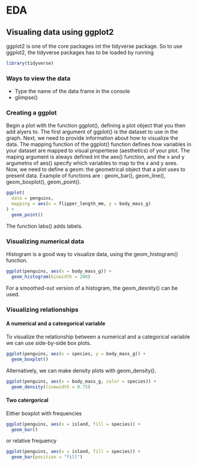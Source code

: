 # EDA

## Visualing data using ggplot2
ggplot2 is one of the core packages int the tidyverse package. So to use ggplot2, the tidyverse packages has to be loaded by running

```r
library(tidyverse)
```
### Ways to view the data
- Type the name of the data frame in the console
- glimpse()

### Creating a ggplot

Begin a plot with the function ggplot(), defining a plot object that you then add alyers to. The first argument of ggplot() is the dataset
to use in the graph. Next, we need to provide information about how to visualize the data. The mapping function of the ggplot() function defines
how variables in your dataset are mapped to visual propertiese (aesthetics) of your plot. The maping argument is always defined int the aes() function, 
and the x and y argumetns of aes() specify which variables to map to the x and y axes. Now, we need to define a geom: the geometrical object that a plot uses to present data.
Example of functions are : geom_bar(), geom_line(), geom_boxplot(), geom_point().

```r
ggplot(
  data = penguins,
  mapping = aes(x = flipper_length_mm, y = body_mass_g)
) +
  geom_point()
```
The function labs() adds labels.

### Visualizing numerical data
Histogram is a good way to visualize data, using the geom_histogram() function.

```r
ggplot(penguins, aes(x = body_mass_g)) +
  geom_histogram(binwidth = 200)
```
For a smoothed-out version of a histogram, the geom_desnity() can be used.

### Visualizing relationships
#### A numerical and a cateegorical variable
To visualize the relationship between a numerical and a categorical variable we can use side-by-side box plots.
```r
ggplot(penguins, aes(x = species, y = body_mass_g)) +
  geom_boxplot()
```
Alternatively, we can make density plots with geom_density().
```r
ggplot(penguins, aes(x = body_mass_g, color = species)) +
  geom_density(linewidth = 0.75)
```

#### Two catergorical
Either boxplot with frequencies
```r
ggplot(penguins, aes(x = island, fill = species)) +
  geom_bar()
```
or relative frequency

```r
ggplot(penguins, aes(x = island, fill = species)) +
  geom_bar(position = "fill")
```
